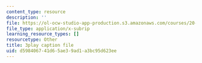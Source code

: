 ```yaml
---
content_type: resource
description: ''
file: https://ol-ocw-studio-app-production.s3.amazonaws.com/courses/20-219-becoming-the-next-bill-nye-writing-and-hosting-the-educational-show-january-iap-2015/d598406741d65ae39ad1a3bc95d623ee_W7LI4nNxk64.vtt
file_type: application/x-subrip
learning_resource_types: []
resourcetype: Other
title: 3play caption file
uid: d5984067-41d6-5ae3-9ad1-a3bc95d623ee
---
```

